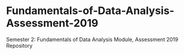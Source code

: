 # Fundamentals-of-Data-Analysis-Assessment-2019
Semester 2: Fundamentals of Data Analysis Module, Assessment 2019 Repository
